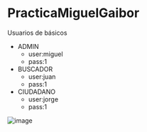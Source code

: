 # PracticaMiguelGaibor

Usuarios de básicos
* ADMIN
  *  user:miguel
  *  pass:1
* BUSCADOR
  *  user:juan
  *  pass:1
* CIUDADANO
  *  user:jorge
  *  pass:1

![image](https://user-images.githubusercontent.com/119003227/213725539-543ffe23-4e26-4589-b88e-b8589dae38f6.png)